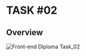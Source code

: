 # TASK #02

## Overview
![Front-end Diploma Task_02](https://github.com/user-attachments/assets/e952d89f-3c56-4866-9b60-6ce652ed1cb1)
